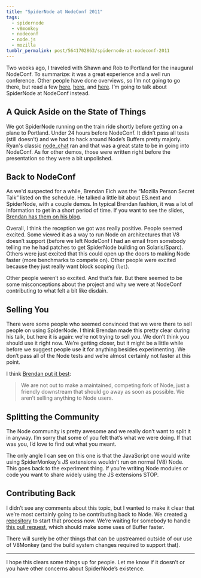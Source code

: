 ```yaml
---
title: "SpiderNode at NodeConf 2011"
tags:
  - spidernode
  - v8monkey
  - nodeconf
  - node.js
  - mozilla
tumblr_permalink: post/5641702863/spidernode-at-nodeconf-2011
---
```


Two weeks ago, I traveled with Shawn and Rob to Portland for the inaugural NodeConf. To summarize: it was a great experience and a well run conference. Other people have done overviews, so I’m not going to go there, but read a few [here](http://www.sauria.com/blog/2011/05/09/nodeconf-2011/), [here](http://www.claassen.net/geek/blog/2011/05/reflections-on-jsconf-and-nodeconf-by-a-language-geek.html), and [here](http://www.adamchristian.com/archives/10435). I’m going to talk about SpiderNode at NodeConf instead.

## A Quick Aside on the State of Things

We got SpiderNode running on the train ride shortly before getting on a plane to Portland. Under 24 hours before NodeConf. It didn’t pass all tests (still doesn’t) and we had to hack around Node’s Buffers pretty majorly. Ryan's classic [node_chat](https://github.com/ry/node_chat) ran and that was a great state to be in going into NodeConf. As for other demos, those were written right before the presentation so they were a bit unpolished.

## Back to NodeConf

As we'd suspected for a while, Brendan Eich was the “Mozilla Person Secret Talk” listed on the schedule. He talked a little bit about ES.next and SpiderNode, with a couple demos. In typical Brendan fashion, it was a lot of information to get in a short period of time. If you want to see the slides, [Brendan has them on his blog](http://brendaneich.com/2011/05/mozillas-nodeconf-presentation/).

Overall, I think the reception we got was really positive. People seemed excited. Some viewed it as a way to run Node on architectures that V8 doesn’t support (before we left NodeConf I had an email from somebody telling me he had patches to get SpiderNode building on Solaris/Sparc). Others were just excited that this could open up the doors to making Node faster (more benchmarks to compete on). Other people were excited because they just really want block scoping (`let`).

Other people weren’t so excited. And that’s fair. But there seemed to be some misconceptions about the project and why we were at NodeConf contributing to what felt a bit like disdain.

## Selling You

There were some people who seemed convinced that we were there to sell people on using SpiderNode. I think Brendan made this pretty clear during his talk, but here it is again: we’re not trying to sell you. We don’t think you should use it right now. We’re getting closer, but it might be a little while before we suggest people use it for anything besides experimenting. We don’t pass all of the Node tests and we’re almost certainly not faster at this point.

I think [Brendan put it best](http://brendaneich.com/2011/05/mozillas-nodeconf-presentation/):

> We are not out to make a maintained, competing fork of Node, just a friendly downstream that should go away as soon as possible. We aren’t selling anything to Node users.

## Splitting the Community

The Node community is pretty awesome and we really don’t want to split it in anyway. I’m sorry that some of you felt that’s what we were doing. If that was you, I’d love to find out what you meant.

The only angle I can see on this one is that the JavaScript one would write using SpiderMonkey’s JS extensions wouldn’t run on normal (V8) Node. This goes back to the experiment thing. If you’re writing Node modules or code you want to share widely using the JS extensions STOP.

## Contributing Back

I didn’t see any comments about this topic, but I wanted to make it clear that we’re most certainly going to be contributing back to Node. We created [a repository](https://github.com/sdwilsh/spidernode-upstreaming) to start that process now. We’re waiting for somebody to handle [this pull request](https://github.com/joyent/node/pull/1021), which should make some uses of Buffer faster.

There will surely be other things that can be upstreamed outside of our use of V8Monkey (and the build system changes required to support that).

***

I hope this clears some things up for people. Let me know if it doesn’t or you have other concerns about SpiderNode’s existence.
